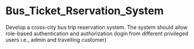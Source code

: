 # Bus_Ticket_Rservation_System
Develop a cross-city bus trip reservation system. The system should allow role-based authentication and authorization (login from different privileged users i.e., admin and travelling customer)
